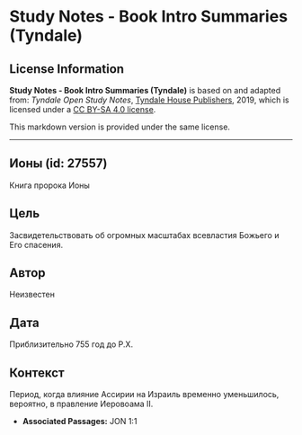 # Study Notes - Book Intro Summaries (Tyndale)

## License Information

**Study Notes - Book Intro Summaries (Tyndale)** is based on and adapted from: _Tyndale Open Study Notes_, [Tyndale House Publishers](https://tyndaleopenresources.com/), 2019, which is licensed under a [CC BY-SA 4.0 license](https://creativecommons.org/licenses/by-sa/4.0/legalcode.en).

This markdown version is provided under the same license.



--------------------------------

## Ионы (id: 27557)

Книга пророка Ионы

Цель
----

Засвидетельствовать об огромных масштабах всевластия Божьего и Его спасения.

Автор
-----

Неизвестен

Дата
----

Приблизительно 755 год до Р.Х.

Контекст
--------

Период, когда влияние Ассирии на Израиль временно уменьшилось, вероятно, в правление Иеровоама II.

* **Associated Passages:** JON 1:1

